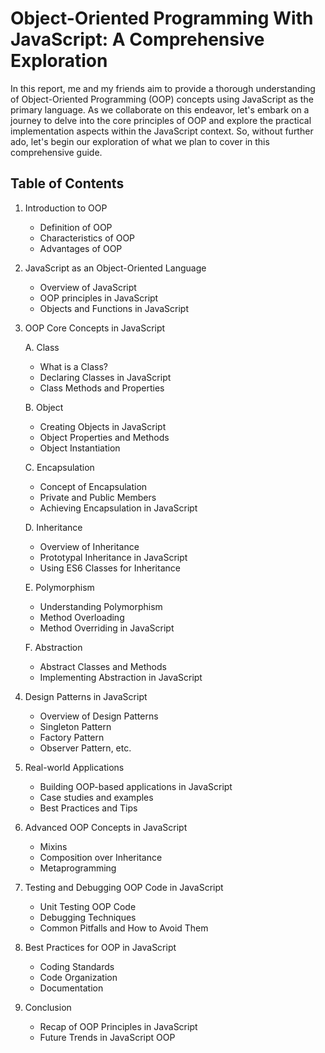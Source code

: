 # Object-Oriented Programming With JavaScript: A Comprehensive Exploration

In this report, me and my friends aim to provide a thorough understanding of Object-Oriented Programming (OOP) concepts using JavaScript as the primary language. As we collaborate on this endeavor, let's embark on a journey to delve into the core principles of OOP and explore the practical implementation aspects within the JavaScript context. So, without further ado, let's begin our exploration of what we plan to cover in this comprehensive guide.

## Table of Contents

1. Introduction to OOP

   - Definition of OOP
   - Characteristics of OOP
   - Advantages of OOP

2. JavaScript as an Object-Oriented Language

   - Overview of JavaScript
   - OOP principles in JavaScript
   - Objects and Functions in JavaScript

3. OOP Core Concepts in JavaScript

   A. Class

   - What is a Class?
   - Declaring Classes in JavaScript
   - Class Methods and Properties

   B. Object

   - Creating Objects in JavaScript
   - Object Properties and Methods
   - Object Instantiation

   C. Encapsulation

   - Concept of Encapsulation
   - Private and Public Members
   - Achieving Encapsulation in JavaScript

   D. Inheritance

   - Overview of Inheritance
   - Prototypal Inheritance in JavaScript
   - Using ES6 Classes for Inheritance

   E. Polymorphism

   - Understanding Polymorphism
   - Method Overloading
   - Method Overriding in JavaScript

   F. Abstraction

   - Abstract Classes and Methods
   - Implementing Abstraction in JavaScript

4. Design Patterns in JavaScript

   - Overview of Design Patterns
   - Singleton Pattern
   - Factory Pattern
   - Observer Pattern, etc.

5. Real-world Applications

   - Building OOP-based applications in JavaScript
   - Case studies and examples
   - Best Practices and Tips

6. Advanced OOP Concepts in JavaScript

   - Mixins
   - Composition over Inheritance
   - Metaprogramming

7. Testing and Debugging OOP Code in JavaScript

   - Unit Testing OOP Code
   - Debugging Techniques
   - Common Pitfalls and How to Avoid Them

8. Best Practices for OOP in JavaScript

   - Coding Standards
   - Code Organization
   - Documentation

9. Conclusion

   - Recap of OOP Principles in JavaScript
   - Future Trends in JavaScript OOP
